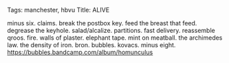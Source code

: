 Tags: manchester, hbvu
Title: ALIVE  
  
minus six. claims. break the postbox key. feed the breast that feed. degrease the keyhole. salad/alcalize. partitions. fast delivery. reassemble qroos. fire. walls of plaster. elephant tape. mint on meatball. the archimedes law. the density of iron. bron. bubbles. kovacs. minus eight.
<https://bubbles.bandcamp.com/album/homunculus>  

